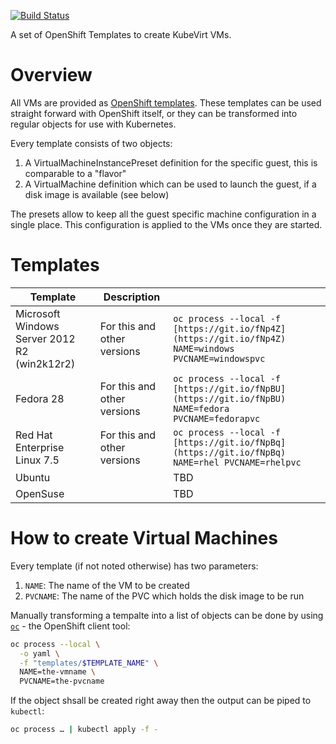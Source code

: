[![Build Status](https://travis-ci.com/fabiand/common-templates.svg?branch=master)](https://travis-ci.com/fabiand/common-templates)

A set of OpenShift Templates to create KubeVirt VMs.

# Overview

All VMs are provided as [OpenShift templates](https://docs.okd.io/latest/dev_guide/templates.html).
These templates can be used straight forward with OpenShift itself, or they
can be transformed into regular objects for use with Kubernetes.

Every template consists of two objects:

1. A VirtualMachineInstancePreset definition for the specific guest, this is
   comparable to a "flavor"
2. A VirtualMachine definition which can be used to launch the guest, if a disk
   image is available (see below)

The presets allow to keep all the guest specific machine configuration in a
single place. This configuration is applied to the VMs once they are started.

# Templates

| Template | Description | |
|---|---|---|
| Microsoft Windows Server 2012 R2 (win2k12r2) | For this and other versions | `oc process --local -f [https://git.io/fNp4Z](https://git.io/fNp4Z) NAME=windows PVCNAME=windowspvc` |
| Fedora 28 | For this and other versions | `oc process --local -f [https://git.io/fNpBU](https://git.io/fNpBU) NAME=fedora PVCNAME=fedorapvc` |
| Red Hat Enterprise Linux 7.5 | For this and other versions | `oc process --local -f [https://git.io/fNpBq](https://git.io/fNpBq) NAME=rhel PVCNAME=rhelpvc` |
| Ubuntu | | TBD |
| OpenSuse | | TBD |

# How to create Virtual Machines

Every template (if not noted otherwise) has two parameters:

1. `NAME`: The name of the VM to be created
1. `PVCNAME`: The name of the PVC which holds the disk image to be run

Manually transforming a tempalte into a list of objects can be done by using
[`oc`](https://github.com/openshift/origin/releases) - the OpenShift client tool:

```bash
oc process --local \
  -o yaml \
  -f "templates/$TEMPLATE_NAME" \
  NAME=the-vmname \
  PVCNAME=the-pvcname
```

If the object shsall be created right away then the output can be piped to
`kubectl`:

```bash
oc process … | kubectl apply -f -
```
